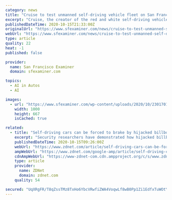 ```yaml
---
category: news
title: "Cruise to test unmanned self-driving vehicle fleet on San Francisco streets"
excerpt: "Cruise, the creator of the red and white self-driving vehicles that have become commonplace in San Francisco, announced Thursday it had received permission to test its driverless cars without an in-person backup on public roads statewide. More akin to ..."
publishedDateTime: 2020-10-15T21:33:00Z
originalUrl: "https://www.sfexaminer.com/news/cruise-to-test-unmanned-self-driving-vehicle-fleet-on-san-francisco-streets/"
webUrl: "https://www.sfexaminer.com/news/cruise-to-test-unmanned-self-driving-vehicle-fleet-on-san-francisco-streets/"
type: article
quality: 22
heat: -1
published: false

provider:
  name: San Francisco Examiner
  domain: sfexaminer.com

topics:
  - AI in Autos
  - AI

images:
  - url: "https://www.sfexaminer.com/wp-content/uploads/2020/10/23017015_web1_201015-SFE-selfdriving_1.jpg"
    width: 1000
    height: 667
    isCached: true

related:
  - title: "Self-driving cars can be forced to brake by hijacked billboards"
    excerpt: "Security researchers have demonstrated how hijacked billboards could be used to confuse self-driving cars -- forcing them to slam on the brakes, or worse. Autonomous driving systems have come on leaps and bounds in recent years,"
    publishedDateTime: 2020-10-15T09:26:00Z
    webUrl: "https://www.zdnet.com/article/self-driving-cars-can-be-forced-to-brake-by-hijacked-billboards/"
    ampWebUrl: "https://www.zdnet.com/google-amp/article/self-driving-cars-can-be-forced-to-brake-by-hijacked-billboards/"
    cdnAmpWebUrl: "https://www-zdnet-com.cdn.ampproject.org/c/s/www.zdnet.com/google-amp/article/self-driving-cars-can-be-forced-to-brake-by-hijacked-billboards/"
    type: article
    provider:
      name: ZDNet
      domain: zdnet.com
    quality: 54

secured: "UqXRgFR/T8qZssTMz8TxHo6YbcVRwfiZWA4VoqwLf8wB0Pp1Zi1EdfxTuWOtYjSB5MGA0Va71pZRWzWPAXPiermJmVwXS+JfqJSDd2CHsL54QBPasaN7L+73LQEJDxGU4O910laREnwjKwVvgEjqo6DacT5jSEe2E+Mgx5fXt9DTxcY7ca/3d4O6NfvCkHNPmng4xlGDl6NbzPTQ111NzWacv/r3RmoBv4nM5qMatKGi4+9lxZPvmVUcheNrL2tnqS7CdqoruT5KoXRrumxHC7d/zMPM+NrgTOP7klIZjRmFdev948yiqaNbAihF3195FaWE70sQIj4zdG1rRoeAVFzqOP2IZ+1GbMYC1z+MZ3M=;fllYLSeJ4PeTvFTnFUZ5WQ=="
---
```


